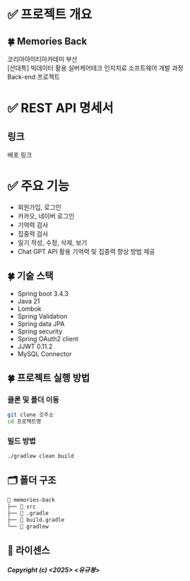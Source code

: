 # ✅ 프로젝트 개요
## 🍀 Memories Back
코리아아이티아카데미 부산  
[산대특] 빅데이터 활용 실버케어테크 인지치료 소프트웨어 개발 과정  
Back-end 프로젝트

# ✅ REST API 명세서
## 링크
배포 링크

# ✅ 주요 기능
- 회원가입, 로그인
- 카카오, 네이버 로그인
- 기억력 검사
- 집중력 검사
- 일기 작성, 수정, 삭제, 보기
- Chat GPT API 활용 기억력 및 집중력 향상 방법 제공

## 🍀 기술 스택
- Spring boot 3.4.3
- Java 21
- Lombok
- Spring Validation
- Spring data JPA
- Spring security
- Spring OAuth2 client
- JJWT 0.11.2
- MySQL Connector

## 🍀 프로젝트 실행 방법
### 클론 및 폴더 이동
```bash
git clone 깃주소
cd 프로젝트명
```

### 빌드 방법
```bash
./gradlew clean build
```

## 🗂️ 폴더 구조
```md
📂 memories-back
├── 📂 src
├── 📂 .gradle
├── 📄 build.gradle
└── 🚀 gradlew


```

## 📄 라이센스
##### Copyright (c) <2025> <유규봉>